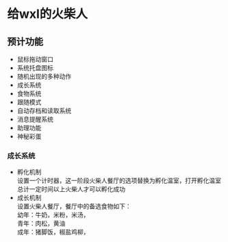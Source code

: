 # 给wxl的火柴人  
## 预计功能   
* 鼠标拖动窗口  
* 系统托盘图标  
* 随机出现的多种动作  
* 成长系统
* 食物系统
* 跟随模式
* 自动存档和读取系统
* 消息提醒系统
* 助理功能
* 神秘彩蛋
###  成长系统
* 孵化机制  
    设置一个计时器，这一阶段火柴人餐厅的选项替换为孵化温室，打开孵化温室总计一定时间以上火柴人才可以孵化成功
* 成长机制  
    设置火柴人餐厅，餐厅中的备选食物如下：  
    幼年：牛奶，米粉，米汤，  
    青年：肉松，黄油  
    成年：猪脚饭，椒盐鸡柳，  